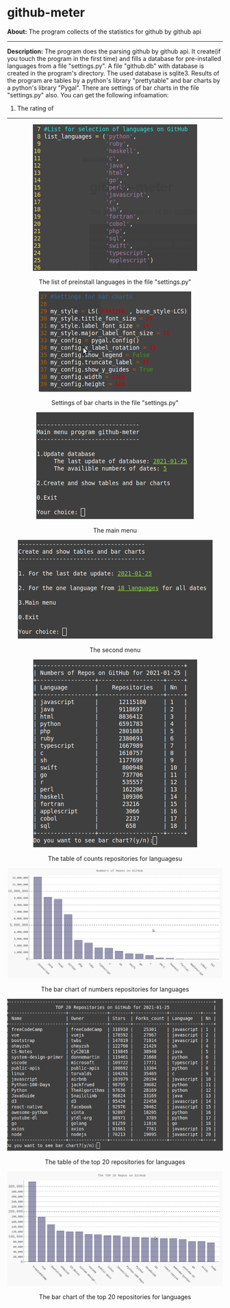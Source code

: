 # github-meter

**About:** The program collects of the statistics for github by github api

<hr>

**Description:** The program does the parsing github by github api. It create(if you touch the program in the first time) and fills a database for pre-installed languages from a file "settings.py". A file "github.db" with database is created in the program's directory. The used database is sqlite3. Results of the program are tables by a python's library "prettytable" and bar charts by a python's library "Pygal". There are settings of bar charts in the file "settings.py" also. You can get the following infoamation:
1. The rating of 

<hr>

<p align="center">
  <img src="screenshots/00_preinstall_langs.png"/>
<p align="center">The list of preinstall languages in the file "settings.py"<p align="center">
</p>

<p align="center">
  <img src="screenshots/000_settings_barcharts.png"/>
<p align="center">Settings of bar charts in the file "settings.py"<p align="center">
</p>

<p align="center">
  <img src="screenshots/001_main_menu.png"/>
<p align="center">The main menu<p align="center">
</p>

<p align="center">
  <img src="screenshots/002_second_menu.png"/>
<p align="center">The second menu<p align="center">
</p>

<p align="center">
  <img src="screenshots/003_table_lang_date.png"/>
<p align="center">The table of counts repositories for languagesu<p align="center">
</p>

<p align="center">
  <img src="screenshots/004_bar_lang_date.png"/>
<p align="center">The bar chart of numbers repositories for languages<p align="center">
</p>

<p align="center">
  <img src="screenshots/005_table_top20_repos_date.png"/>
<p align="center">The table of the top 20 repositories for languages<p align="center">
</p>

<p align="center">
  <img src="screenshots/006_bar_top20_repos_date.png"/>
<p align="center">The bar chart of the top 20 repositories for languages<p align="center">
</p>
